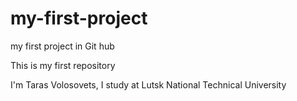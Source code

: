 # my-first-project
my first project in Git hub

This is my first repository

I'm Taras Volosovets, I study at Lutsk National Technical University
